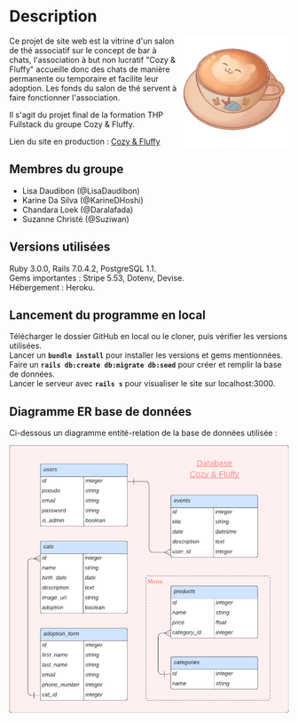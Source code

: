 # Description
<img src=/app/assets/images/cozy.png width="200" align="right" />
Ce projet de site web est la vitrine d'un salon de thé associatif sur le concept de bar à chats, l'association à but non lucratif "Cozy & Fluffy" accueille donc des chats de manière permanente ou temporaire et facilite leur adoption. Les fonds du salon de thé servent à faire fonctionner l'association.  
   
Il s'agit du projet final de la formation THP Fullstack du groupe Cozy & Fluffy.  
   
Lien du site en production : [Cozy & Fluffy](https://cozyfluffy.herokuapp.com)

## Membres du groupe
- Lisa Daudibon (@LisaDaudibon)
- Karine Da Silva (@KarineDHoshi)
- Chandara Loek (@Daralafada)
- Suzanne Christé (@Suziwan)

## Versions utilisées
Ruby 3.0.0, Rails 7.0.4.2, PostgreSQL 1.1.  
Gems importantes : Stripe 5.53, Dotenv, Devise.  
Hébergement : Heroku.

## Lancement du programme en local
Télécharger le dossier GitHub en local ou le cloner, puis vérifier les versions utilisées.  
Lancer un __`bundle install`__ pour installer les versions et gems mentionnées.  
Faire un __`rails db:create db:migrate db:seed`__ pour créer et remplir la base de données.  
Lancer le serveur avec __`rails s`__ pour visualiser le site sur localhost:3000.  

## Diagramme ER base de données
Ci-dessous un diagramme entité-relation de la base de données utilisée :  

<img src=/app/assets/images/database_cozyfluffy.png width="800">

